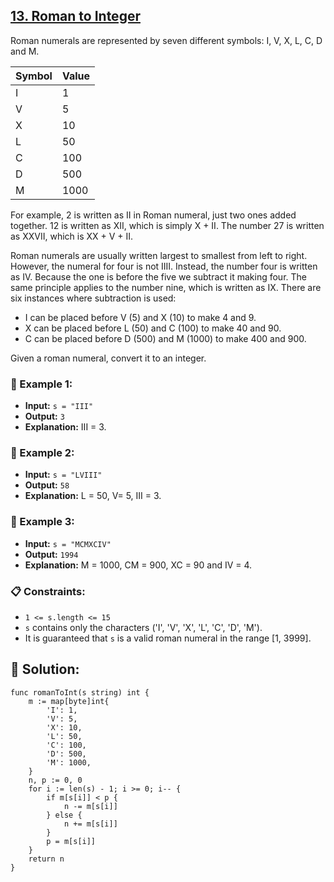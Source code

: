 ## [13. Roman to Integer](https://leetcode.com/problems/roman-to-integer/)

Roman numerals are represented by seven different symbols: I, V, X, L, C, D and M.

| Symbol | Value |
| ------ | ----- |
| I      | 1     |
| V      | 5     |
| X      | 10    |
| L      | 50    |
| C      | 100   |
| D      | 500   |
| M      | 1000  |

For example, 2 is written as II in Roman numeral, just two ones added together. 12 is written as XII, which is simply X + II. The number 27 is written as XXVII, which is XX + V + II.

Roman numerals are usually written largest to smallest from left to right. However, the numeral for four is not IIII. Instead, the number four is written as IV. Because the one is before the five we subtract it making four. The same principle applies to the number nine, which is written as IX. There are six instances where subtraction is used:

- I can be placed before V (5) and X (10) to make 4 and 9.
- X can be placed before L (50) and C (100) to make 40 and 90.
- C can be placed before D (500) and M (1000) to make 400 and 900.

Given a roman numeral, convert it to an integer.

### 🌟 Example 1:

- **Input:** `s = "III"`
- **Output:** `3`
- **Explanation:** III = 3.

### 🌟 Example 2:

- **Input:** `s = "LVIII"`
- **Output:** `58`
- **Explanation:** L = 50, V= 5, III = 3.

### 🌟 Example 3:

- **Input:** `s = "MCMXCIV"`
- **Output:** `1994`
- **Explanation:** M = 1000, CM = 900, XC = 90 and IV = 4.

### 📋 Constraints:

- `1 <= s.length <= 15`
- `s` contains only the characters ('I', 'V', 'X', 'L', 'C', 'D', 'M').
- It is guaranteed that `s` is a valid roman numeral in the range [1, 3999].

## 🎉 Solution:

```golang
func romanToInt(s string) int {
    m := map[byte]int{
        'I': 1,
        'V': 5,
        'X': 10,
        'L': 50,
        'C': 100,
        'D': 500,
        'M': 1000,
    }
    n, p := 0, 0
    for i := len(s) - 1; i >= 0; i-- {
        if m[s[i]] < p {
            n -= m[s[i]]
        } else {
            n += m[s[i]]
        }
        p = m[s[i]]
    }
    return n
}
```
